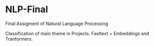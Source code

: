 # NLP-Final
Final Assigment of Natural Language Processing

Classification of main theme in Projects. Fasttext + Embeddings and Tranformers.
